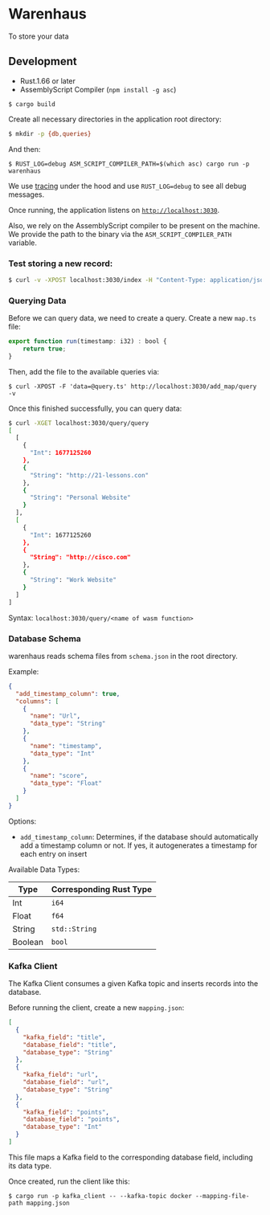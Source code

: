 # Warenhaus

To store your data

## Development

- Rust.1.66 or later
- AssemblyScript Compiler (`npm install -g asc`)

```
$ cargo build
```

Create all necessary directories in the application root directory:

```bash
$ mkdir -p {db,queries}
```

And then:

```
$ RUST_LOG=debug ASM_SCRIPT_COMPILER_PATH=$(which asc) cargo run -p warenhaus
```

We use [tracing](https://github.com/tokio-rs/tracing) under the hood and use `RUST_LOG=debug` to see all debug messages.

Once running, the application listens on [`http://localhost:3030`](http://localhost:3030).

Also, we rely on the AssemblyScript compiler to be present on the machine. We provide the path to the binary via the `ASM_SCRIPT_COMPILER_PATH` variable.

### Test storing a new record:

```bash
$ curl -v -XPOST localhost:3030/index -H "Content-Type: application/json" -d '{"fields": ["url", "imestamp"], "values": ["https://google.com", 5454353]}'
```

### Querying Data

Before we can query data, we need to create a query. Create a new `map.ts` file:

```typescript
export function run(timestamp: i32) : bool {
    return true;
}
```

Then, add the file to the available queries via:

```
$ curl -XPOST -F 'data=@query.ts' http://localhost:3030/add_map/query -v  
```

Once this finished successfully, you can query data:

```bash
$ curl -XGET localhost:3030/query/query
[
  [
    {
      "Int": 1677125260
    },
    {
      "String": "http://21-lessons.con"
    },
    {
      "String": "Personal Website"
    }
  ],
  [
    {
      "Int": 1677125260
    },
    {
      "String": "http://cisco.com"
    },
    {
      "String": "Work Website"
    }
  ]
]
```

Syntax: `localhost:3030/query/<name of wasm function>`

### Database Schema

warenhaus reads schema files from `schema.json` in the root directory. 

Example:

```json
{
  "add_timestamp_column": true,
  "columns": [
    {
      "name": "Url",
      "data_type": "String"
    },
    {
      "name": "timestamp",
      "data_type": "Int"
    },
    {
      "name": "score",
      "data_type": "Float"
    }
  ]
}
```

Options:

- `add_timestamp_column`: Determines, if the database should automatically add a timestamp column or not. If yes, it autogenerates a timestamp for each entry on insert

Available Data Types:

| Type    | Corresponding Rust Type |
| ------- | ------------------------|
| Int     | `i64`                   |
| Float   | `f64`                   |
| String  | `std::String`           |
| Boolean | `bool`                  |

### Kafka Client

The Kafka Client consumes a given Kafka topic and inserts records into the database. 

Before running the client, create a new `mapping.json`:

```json
[
  {
    "kafka_field": "title",
    "database_field": "title",
    "database_type": "String"
  },
  {
    "kafka_field": "url",
    "database_field": "url",
    "database_type": "String"
  },
  {
    "kafka_field": "points",
    "database_field": "points",
    "database_type": "Int"
  }
]
```

This file maps a Kafka field to the corresponding database field, including its data type.

Once created, run the client like this:

```
$ cargo run -p kafka_client -- --kafka-topic docker --mapping-file-path mapping.json
```
